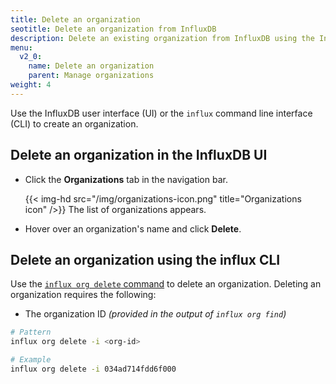 ```yaml
---
title: Delete an organization
seotitle: Delete an organization from InfluxDB
description: Delete an existing organization from InfluxDB using the InfluxDB UI or the influx CLI.
menu:
  v2_0:
    name: Delete an organization
    parent: Manage organizations
weight: 4
---
```


Use the InfluxDB user interface (UI) or the `influx` command line interface (CLI)
to create an organization.

## Delete an organization in the InfluxDB UI

* Click the **Organizations** tab in the navigation bar.

    {{< img-hd src="/img/organizations-icon.png" title="Organizations icon" />}}
The list of organizations appears.
* Hover over an organization's name and click **Delete**.

## Delete an organization using the influx CLI

Use the [`influx org delete` command](/v2.0/reference/cli/influx/org/delete)
to delete an organization. Deleting an organization requires the following:

- The organization ID _(provided in the output of `influx org find`)_

```sh
# Pattern
influx org delete -i <org-id>

# Example
influx org delete -i 034ad714fdd6f000
```
